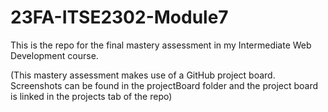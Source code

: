 # 23FA-ITSE2302-Module7
This is the repo for the final mastery assessment in my Intermediate Web Development course.

(This mastery assessment makes use of a GitHub project board. Screenshots can be found in the projectBoard folder and the project board is linked in the projects tab of the repo)
